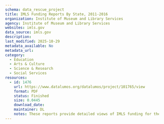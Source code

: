 ```yaml
---
schema: data_rescue_project 
title: IMLS Funding Reports By State, 2011-2016
organization: Institute of Museum and Library Services
agency: Institute of Museum and Library Services
websites: imls.gov
data_source: imls.gov
description: 
last_modified: 2025-10-29
metadata_available: No
metadata_url: 
category:
  - Education 
  - Arts & Culture 
  - Science & Research 
  - Social Services 
resources:
  - id: 1476
    url: https://www.datalumos.org/datalumos/project/101765/view
    format: PDF
    status: Finished
    size: 0.0445
    download_date: 
    maintainer: DL
    notes: These reports provide detailed views of IMLS funding for the past six years (FY 2011- 2016) at each state across the nation. These reports detail IMLS funding from FY 2011- 2016 for each state using publicly available data from multiple datasets or databases.The IMLS funding report for each state includes total dollars and counts of IMLS grants and awards, as well as amounts of grantee matches or state government maintenance of effort levels. It lists museums and libraries receiving IMLS awards and grants, and provides descriptions of the library Grants to States program projects. It also includes information about geographic distribution of grants across the state.
---
```

